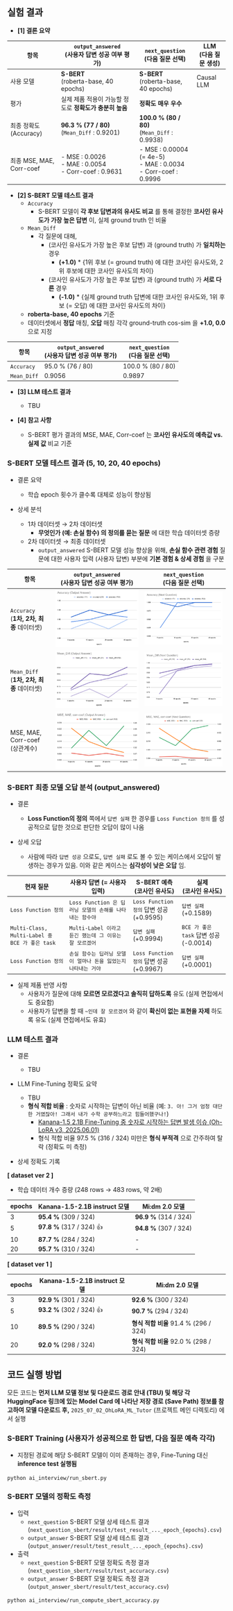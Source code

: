 
## 실험 결과

* **[1] 결론 요약**

| 항목                     | ```output_answered```<br>(사용자 답변 성공 여부 평가)                | ```next_question```<br>(다음 질문 선택)                                  | LLM<br>(다음 질문 생성) |
|------------------------|-----------------------------------------------------------|--------------------------------------------------------------------|-------------------|
| 사용 모델                  | **S-BERT**<br>(roberta-base, 40 epochs)                   | **S-BERT**<br>(roberta-base, 40 epochs)                            | Causal LLM        |
| 평가                     | 실제 제품 적용이 가능할 정도로 **정확도가 충분히 높음**                         | **정확도 매우 우수**                                                      |                   |
| 최종 정확도 (Accuracy)      | **96.3 % (77 / 80)**<br>(```Mean_Diff``` : 0.9201)        | **100.0 % (80 / 80)**<br>(```Mean_Diff``` : 0.9938)                |                   |
| 최종 MSE, MAE, Corr-coef | - MSE : 0.0026<br> - MAE : 0.0054<br>- Corr-coef : 0.9631 | - MSE : 0.00004 (= 4e-5)<br>- MAE : 0.0034<br>- Corr-coef : 0.9996 |                   |

* **[2] S-BERT 모델 테스트 결과**
  * ```Accuracy```
    * S-BERT 모델이 **각 후보 답변과의 유사도 비교** 를 통해 결정한 **코사인 유사도가 가장 높은 답변** 이, 실제 ground truth 인 비율 
  * ```Mean_Diff```
    * 각 질문에 대해,
      * (코사인 유사도가 가장 높은 후보 답변) 과 (ground truth) 가 **일치하는** 경우
        * **(+1.0)** * {1위 후보 (= ground truth) 에 대한 코사인 유사도와, 2위 후보에 대한 코사인 유사도의 차이}
      * (코사인 유사도가 가장 높은 후보 답변) 과 (ground truth) 가 **서로 다른** 경우
        * **(-1.0)** * {실제 ground truth 답변에 대한 코사인 유사도와, 1위 후보 (= 오답) 에 대한 코사인 유사도의 차이}
  * **roberta-base, 40 epochs** 기준
  * 데이터셋에서 **정답** 매칭, **오답** 매칭 각각 ground-truth cos-sim 을 **+1.0, 0.0** 으로 지정

| 항목              | ```output_answered```<br>(사용자 답변 성공 여부 평가) | ```next_question```<br>(다음 질문 선택) |
|-----------------|--------------------------------------------|-----------------------------------|
| ```Accuracy```  | 95.0 % (76 / 80)                           | 100.0 % (80 / 80)                 |
| ```Mean_Diff``` | 0.9056                                     | 0.9897                            |

* **[3] LLM 테스트 결과**
  * TBU 

* **[4] 참고 사항**
  * S-BERT 평가 결과의 MSE, MAE, Corr-coef 는 **코사인 유사도의 예측값 vs. 실제 값** 비교 기준 

### S-BERT 모델 테스트 결과 (5, 10, 20, 40 epochs)

* 결론 요약
  * 학습 epoch 횟수가 클수록 대체로 성능이 향상됨

* 상세 분석
  * 1차 데이터셋 → 2차 데이터셋
    * **무엇인가 (예: 손실 함수) 의 정의를 묻는 질문** 에 대한 학습 데이터셋 증량
  * 2차 데이터셋 → 최종 데이터셋
    * ```output_answered``` S-BERT 모델 성능 향상을 위해, **손실 함수 관련 경험** 질문에 대한 사용자 입력 (사용자 답변) 부분에 **기본 경험 & 상세 경험** 을 구분

| 항목                                       | ```output_answered```<br>(사용자 답변 성공 여부 평가) | ```next_question```<br>(다음 질문 선택)    |
|------------------------------------------|--------------------------------------------|--------------------------------------|
| ```Accuracy```<br>(**1차, 2차, 최종** 데이터셋)  | ![image](../../images/250702_18.PNG)       | ![image](../../images/250702_17.PNG) |
| ```Mean_Diff```<br>(**1차, 2차, 최종** 데이터셋) | ![image](../../images/250702_20.PNG)       | ![image](../../images/250702_19.PNG) |
| MSE, MAE, Corr-coef (상관계수)               | ![image](../../images/250702_22.PNG)       | ![image](../../images/250702_21.PNG) |

### S-BERT 최종 모델 오답 분석 (output_answered)

* 결론
  * **Loss Function의 정의** 쪽에서 ```답변 실패``` 한 경우를 ```Loss Function 정의``` 를 성공적으로 답한 것으로 판단한 오답이 많이 나옴

* 상세 오답
  * 사람에 따라 ```답변 성공``` 으로도, ```답변 실패``` 로도 볼 수 있는 케이스에서 오답이 발생하는 경우가 있음. 이와 같은 케이스는 **심각성이 낮은 오답** 임.

| 현재 질문                                          | 사용자 답변 (= 사용자 입력)                          | S-BERT 예측<br>(코사인 유사도)                    | 실제<br>(코사인 유사도)                        |
|------------------------------------------------|--------------------------------------------|-------------------------------------------|----------------------------------------|
| ```Loss Function 정의```                         | ```Loss Function 은 딥러닝 모델의 손해를 나타내는 함수야``` | ```Loss Function 정의``` 답변 성공<br>(+0.9595) | ```답변 실패```<br>(+0.1589)               |
| ```Multi-Class, Multi-Label 중 BCE 가 좋은 task``` | ```Multi-Label 이라고 듣긴 했는데 그 이유는 잘 모르겠어```  | ```답변 실패```<br>(+0.9994)                  | ```BCE 가 좋은 task``` 답변 성공<br>(-0.0014) |
| ```Loss Function 정의```                         | ```손실 함수는 딥러닝 모델이 얼마나 돈을 잃었는지 나타내는 거야```   | ```Loss Function 정의``` 답변 성공<br>(+0.9967) | ```답변 실패```<br>(+0.0001)               |

* 실제 제품 반영 사항
  * 사용자가 질문에 대해 **모르면 모르겠다고 솔직히 답하도록** 유도 (실제 면접에서도 중요함)
  * 사용자가 답변을 할 때 ```~인데 잘 모르겠어``` 와 같이 **확신이 없는 표현을 자제** 하도록 유도 (실제 면접에서도 유효)

### LLM 테스트 결과

* 결론
  * TBU 

* LLM Fine-Tuning 정확도 요약
  * TBU
  * **형식 적합 비율** : 숫자로 시작하는 답변이 아닌 비율 (예: ```3. 아! 그거 엄청 대단한 거였잖아! 그래서 내가 수학 공부하느라고 힘들어했구나!```)
    * [Kanana-1.5 2.1B Fine-Tuning 중 숫자로 시작하는 답변 발생 이슈 (Oh-LoRA v3, 2025.06.01)](https://github.com/WannaBeSuperteur/AI_Projects/issues/21#issuecomment-2926279503)
    * 형식 적합 비율 97.5 % (316 / 324) 미만은 **형식 부적격** 으로 간주하여 탈락 (정확도 미 측정)

* 상세 정확도 기록

**[ dataset ver 2 ]**

* 학습 데이터 개수 증량 (248 rows → 483 rows, 약 2배)

| epochs | Kanana-1.5-2.1B instruct 모델 | Mi:dm 2.0 모델           |
|--------|-----------------------------|------------------------|
| 3      | **95.4 %** (309 / 324)      | **96.9 %** (314 / 324) |
| 5      | **97.8 %** (317 / 324) 👍   | **94.8 %** (307 / 324) |
| 10     | **87.7 %** (284 / 324)      | -                      |
| 20     | **95.7 %** (310 / 324)      | -                      |

**[ dataset ver 1 ]**

| epochs | Kanana-1.5-2.1B instruct 모델 | Mi:dm 2.0 모델                    |
|--------|-----------------------------|---------------------------------|
| 3      | **92.9 %** (301 / 324)      | **92.6 %** (300 / 324)          |
| 5      | **93.2 %** (302 / 324) 👍   | **90.7 %** (294 / 324)          |
| 10     | **89.5 %** (290 / 324)      | **형식 적합 비율** 91.4 % (296 / 324) |
| 20     | **92.0 %** (298 / 324)      | **형식 적합 비율** 92.0 % (298 / 324) |

## 코드 실행 방법

모든 코드는 **먼저 LLM 모델 정보 및 다운로드 경로 안내 (TBU) 및 해당 각 HuggingFace 링크에 있는 Model Card 에 나타난 저장 경로 (Save Path) 정보를 참고하여 모델 다운로드 후,** ```2025_07_02_OhLoRA_ML_Tutor``` (프로젝트 메인 디렉토리) 에서 실행

### S-BERT Training (사용자가 성공적으로 한 답변, 다음 질문 예측 각각)

* 지정된 경로에 해당 S-BERT 모델이 이미 존재하는 경우, Fine-Tuning 대신 **inference test 실행됨**

```python ai_interview/run_sbert.py```

### S-BERT 모델의 정확도 측정

* 입력
  * ```next_question``` S-BERT 모델 상세 테스트 결과 (```next_question_sbert/result/test_result_..._epoch_{epochs}.csv```)
  * ```output_answer``` S-BERT 모델 상세 테스트 결과 (```output_answer/result/test_result_..._epoch_{epochs}.csv```)
* 출력
  * ```next_question``` S-BERT 모델 정확도 측정 결과 (```next_question_sbert/result/test_accuracy.csv```)
  * ```output_answer``` S-BERT 모델 정확도 측정 결과 (```output_answer_sbert/result/test_accuracy.csv```)

```python ai_interview/run_compute_sbert_accuracy.py```